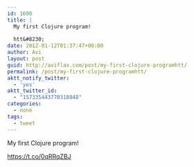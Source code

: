 ```yaml
---
id: 1690
title: |
  My first Clojure program!
  
  htt&#8230;
date: 2012-01-12T01:37:47+00:00
author: Avi
layout: post
guid: http://aviflax.com/post/my-first-clojure-programhtt/
permalink: /post/my-first-clojure-programhtt/
aktt_notify_twitter:
  - 'yes'
aktt_twitter_id:
  - "157335443770318848"
categories:
  - none
tags:
  - tweet
---
```

My first Clojure program!

<a href="https://t.co/0qRRqZBJ" rel="nofollow">https://t.co/0qRRqZBJ</a>